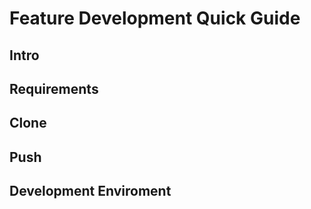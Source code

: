 # Feature Development Quick Guide

## Intro

## Requirements

## Clone

## Push

## Development Enviroment

